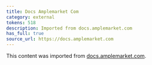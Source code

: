 ```yaml
---
title: Docs Amplemarket Com
category: external
tokens: 518
description: Imported from docs.amplemarket.com
has_full: true
source_url: https://docs.amplemarket.com
---
```


This content was imported from [docs.amplemarket.com](https://docs.amplemarket.com).
